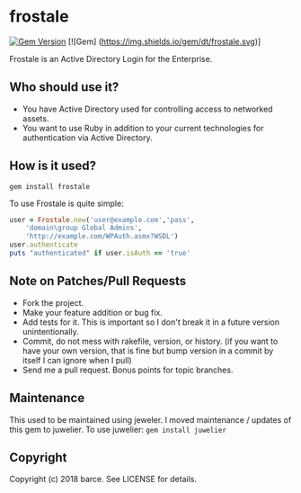 # frostale

[![Gem Version](https://badge.fury.io/rb/frostale.svg)](https://badge.fury.io/rb/frostale) 
[![Gem] (https://img.shields.io/gem/dt/frostale.svg)]

Frostale is an Active Directory Login for the Enterprise.

## Who should use it?

* You have Active Directory used for controlling access to networked assets.
* You want to use Ruby in addition to your current technologies for 
authentication via Active Directory.

## How is it used?

`gem install frostale`

To use Frostale is quite simple:

```ruby
user = Frostale.new('user@example.com','pass', 
	'domain\group Global Admins',
	'http://example.com/WPAuth.asmx?WSDL')
user.authenticate
puts "authenticated" if user.isAuth == 'true'
```


## Note on Patches/Pull Requests
 
* Fork the project.
* Make your feature addition or bug fix.
* Add tests for it. This is important so I don't break it in a
  future version unintentionally.
* Commit, do not mess with rakefile, version, or history.
  (if you want to have your own version, that is fine but bump version in a commit by itself I can ignore when I pull)
* Send me a pull request. Bonus points for topic branches.

## Maintenance
This used to be maintained using jeweler.
I moved maintenance / updates of this gem to juwelier.
To use juwelier:
`gem install juwelier`

## Copyright

Copyright (c) 2018 barce. See LICENSE for details.
